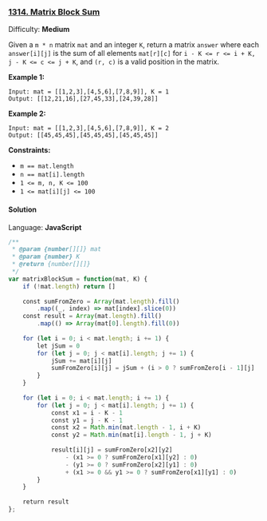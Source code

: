 ### [1314\. Matrix Block Sum](https://leetcode.com/problems/matrix-block-sum/)

Difficulty: **Medium**

Given a `m * n` matrix `mat` and an integer `K`, return a matrix `answer` where each `answer[i][j]` is the sum of all elements `mat[r][c]` for `i - K <= r <= i + K, j - K <= c <= j + K`, and `(r, c)` is a valid position in the matrix.

**Example 1:**

```
Input: mat = [[1,2,3],[4,5,6],[7,8,9]], K = 1
Output: [[12,21,16],[27,45,33],[24,39,28]]
```

**Example 2:**

```
Input: mat = [[1,2,3],[4,5,6],[7,8,9]], K = 2
Output: [[45,45,45],[45,45,45],[45,45,45]]
```

**Constraints:**

*   `m == mat.length`
*   `n == mat[i].length`
*   `1 <= m, n, K <= 100`
*   `1 <= mat[i][j] <= 100`


#### Solution

Language: **JavaScript**

```javascript
/**
 * @param {number[][]} mat
 * @param {number} K
 * @return {number[][]}
 */
var matrixBlockSum = function(mat, K) {
    if (!mat.length) return []
    
    const sumFromZero = Array(mat.length).fill()
        .map((_, index) => mat[index].slice(0))
    const result = Array(mat.length).fill()
        .map(() => Array(mat[0].length).fill(0))
    
    for (let i = 0; i < mat.length; i += 1) {
        let jSum = 0
        for (let j = 0; j < mat[i].length; j += 1) {
            jSum += mat[i][j]
            sumFromZero[i][j] = jSum + (i > 0 ? sumFromZero[i - 1][j] : 0)
        }
    }
    
    for (let i = 0; i < mat.length; i += 1) {
        for (let j = 0; j < mat[i].length; j += 1) {
            const x1 = i - K - 1
            const y1 = j - K - 1
            const x2 = Math.min(mat.length - 1, i + K)
            const y2 = Math.min(mat[i].length - 1, j + K)
            
            result[i][j] = sumFromZero[x2][y2]
                - (x1 >= 0 ? sumFromZero[x1][y2] : 0)
                - (y1 >= 0 ? sumFromZero[x2][y1] : 0)
                + (x1 >= 0 && y1 >= 0 ? sumFromZero[x1][y1] : 0)
        }
    }
    
    return result
};
```